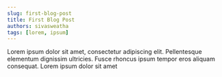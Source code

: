 ```yaml
---
slug: first-blog-post
title: First Blog Post
authors: sivasweatha
tags: [lorem, ipsum]
---
```


Lorem ipsum dolor sit amet, consectetur adipiscing elit. Pellentesque elementum dignissim ultricies. Fusce rhoncus ipsum tempor eros aliquam consequat. Lorem ipsum dolor sit amet

